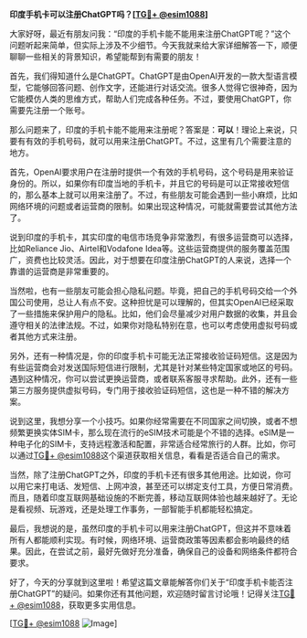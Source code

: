 **印度手机卡可以注册ChatGPT吗？[[TG💪+ @esim1088](https://t.me/s/esim1088)]**

大家好呀，最近有朋友问我：“印度的手机卡能不能用来注册ChatGPT呢？”这个问题听起来简单，但实际上涉及不少细节。今天我就来给大家详细解答一下，顺便聊聊一些相关的背景知识，希望能帮到有需要的朋友！

首先，我们得知道什么是ChatGPT。ChatGPT是由OpenAI开发的一款大型语言模型，它能够回答问题、创作文字，还能进行对话交流。很多人觉得它很神奇，因为它能模仿人类的思维方式，帮助人们完成各种任务。不过，要使用ChatGPT，你需要先注册一个账号。

那么问题来了，印度的手机卡能不能用来注册呢？答案是：**可以**！理论上来说，只要有有效的手机号码，就可以用来注册ChatGPT。不过，这里有几个需要注意的地方。

首先，OpenAI要求用户在注册时提供一个有效的手机号码，这个号码是用来验证身份的。所以，如果你有印度当地的手机卡，并且它的号码是可以正常接收短信的，那么基本上就可以用来注册了。不过，有些朋友可能会遇到一些小麻烦，比如网络环境的问题或者运营商的限制。如果出现这种情况，可能就需要尝试其他方法了。

说到印度的手机卡，其实印度的电信市场竞争非常激烈，有很多运营商可以选择，比如Reliance Jio、Airtel和Vodafone Idea等。这些运营商提供的服务覆盖范围广，资费也比较灵活。因此，对于想要在印度注册ChatGPT的人来说，选择一个靠谱的运营商是非常重要的。

当然啦，也有一些朋友可能会担心隐私问题。毕竟，把自己的手机号码交给一个外国公司使用，总让人有点不安。这种担忧是可以理解的，但其实OpenAI已经采取了一些措施来保护用户的隐私。比如，他们会尽量减少对用户数据的收集，并且会遵守相关的法律法规。不过，如果你对隐私特别在意，也可以考虑使用虚拟号码或者其他方式来注册。

另外，还有一种情况是，你的印度手机卡可能无法正常接收验证码短信。这是因为有些运营商会对发送国际短信进行限制，尤其是针对某些特定国家或地区的号码。遇到这种情况，你可以尝试更换运营商，或者联系客服寻求帮助。此外，还有一些第三方服务提供虚拟号码，专门用于接收验证码短信，这也是一种不错的解决方案。

说到这里，我想分享一个小技巧。如果你经常需要在不同国家之间切换，或者不想频繁更换实体SIM卡，那么现在流行的eSIM技术可能是个不错的选择。eSIM是一种电子化的SIM卡，支持远程激活和配置，非常适合经常旅行的人群。比如，你可以通过[TG💪+ @esim1088](https://t.me/s/esim1088)这个渠道获取相关信息，看看是否适合自己的需求。

当然，除了注册ChatGPT之外，印度的手机卡还有很多其他用途。比如说，你可以用它来打电话、发短信、上网冲浪，甚至还可以绑定支付工具，方便日常消费。而且，随着印度互联网基础设施的不断完善，移动互联网体验也越来越好了。无论是看视频、玩游戏，还是处理工作事务，一部智能手机都能轻松搞定。

最后，我想说的是，虽然印度的手机卡可以用来注册ChatGPT，但这并不意味着所有人都能顺利实现。有时候，网络环境、运营商政策等因素都会影响最终的结果。因此，在尝试之前，最好先做好充分准备，确保自己的设备和网络条件都符合要求。

好了，今天的分享就到这里啦！希望这篇文章能解答你们关于“印度手机卡能否注册ChatGPT”的疑问。如果你还有其他问题，欢迎随时留言讨论哦！记得关注[TG💪+ @esim1088](https://t.me/s/esim1088)，获取更多实用信息。

[[TG💪+ @esim1088](https://t.me/s/esim1088) ![Image](https://i.postimg.cc/4NQfJmqS/Snipaste-2025-05-13-00-14-12.png)]